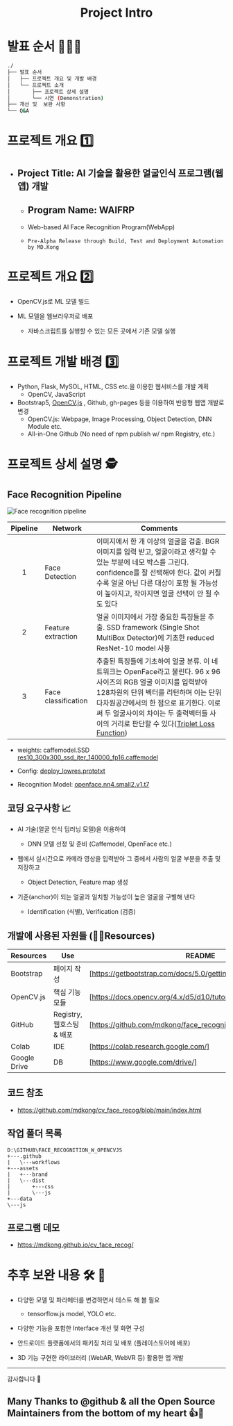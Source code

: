 <h1 align="center">Project Intro</h1>  

# 발표 순서 🥇🥈🥉


```bash
./
├── 발표 순서
│   ├── 프로젝트 개요 및 개발 배경
│   └── 프로젝트 소개
│       ├── 프로젝트 상세 설명
│       └── 시연 (Demonstration)
├── 개선 및  보완 사항
└── Q&A
```

# 프로젝트 개요 1️⃣

- ## Project Title: AI 기술을 활용한 얼굴인식 프로그램(웹앱) 개발

  - ## Program Name: WAIFRP

  - Web-based AI Face Recognition Program(WebApp)
  -     Pre-Alpha Release through Build, Test and Deployment Automation by MD.Kong


# 프로젝트 개요 2️⃣

- OpenCV.js로 ML 모델 빌드

- ML 모델을 웹브라우저로 배포
  - 자바스크립트를 실행할 수 있는 모든 곳에서 기존 모델 실행

# 프로젝트 개발 배경 3️⃣

- Python, Flask, MySOL, HTML, CSS etc.을 이용한 웹서비스를 개발 계획
  - OpenCV, JavaScript
- Bootstrap5,  [OpenCV.js](https://docs.opencv.org/4.x/d5/d10/tutorial_js_root.html) , Github, gh-pages 등을 이용하여 반응형 웹앱 개발로 변경
  - OpenCV.js: Webpage, Image Processing, Object Detection, DNN Module etc.
  - All-in-One Github (No need of npm publish w/ npm Registry, etc.)

# 프로젝트 상세 설명 🕵️

## Face Recognition Pipeline
![Face recognition pipeline](https://user-images.githubusercontent.com/77907363/147905111-5c272a23-a312-49c0-9871-e4ccacea8e28.png)


| Pipeline |Network | Comments |
| :------: | ------ |------ |
| 1 | Face Detection | 이미지에서 한 개 이상의 얼굴을 검출. BGR 이미지를 입력 받고, 얼굴이라고 생각할 수 있는 부분에  네모 박스를 그린다.  confidence를 잘 선택해야 한다. 값이 커질 수록 얼굴 아닌 다른 대상이 포함 될 가능성이 높아지고, 작아지면 얼굴 선택이 안 될 수도 있다 |
| 2 | Feature extraction | 얼굴 이미지에서 가장 중요한 특징들을 추출.  SSD framework (Single Shot MultiBox Detector)에 기초한  reduced ResNet-10 model 사용|
| 3 | Face classification | 추출된 특징들에 기초하여 얼굴 분류. 이 네트워크는 OpenFace라고 불린다.  96 x 96 사이즈의 RGB 얼굴 이미지를 입력받아 128차원의 단위 벡터를 리턴하며 이는 단위 다차원공간에서의 한 점으로 표기한다.  이로써 두 얼굴사이의 차이는 두 출력벡터들 사이의 거리로 판단할 수 있다([Triplet Loss Function](https://tech.kakaoenterprise.com/63)) |

  - weights: caffemodel.SSD
[res10_300x300_ssd_iter_140000_fp16.caffemodel](https://medium.com/acm-juit/ssd-object-detection-in-real-time-deep-learning-and-caffe-f41e40eea968)

  - Config: [deploy_lowres.prototxt](https://fileinfo.com/extension/caffemodel)
 
  - Recognition Model: [openface.nn4.small2.v1.t7](https://cmusatyalab.github.io/openface/#overview)

## 코딩 요구사항 📈
- AI 기술(얼굴 인식 딥러닝 모델)을 이용하여
  - DNN 모델 선정 및 준비 (Caffemodel, OpenFace etc.)
  
- 웹에서 실시간으로 카메라 영상을 입력받아 그 중에서 사람의 얼굴 부분을 추출 및 저장하고 
  - Object Detection, Feature map 생성
 
- 기준(anchor)이 되는 얼굴과 일치할 가능성이 높은 얼굴을 구별해 낸다
  - Identification (식별), Verification (검증)


## 개발에 사용된 자원들 (💠🔶Resources)

| Resources | Use | README |
| ------ | ------ |------ |
| Bootstrap | 페이지 작성 | [https://getbootstrap.com/docs/5.0/getting-started/introduction/] |
| OpenCV.js | 핵심 기능 모듈 | [https://docs.opencv.org/4.x/d5/d10/tutorial_js_root.html] |
| GitHub | Registry, 웹호스팅 & 배포 | [https://github.com/mdkong/face_recognition_w_opencvjs#readme] |
| Colab | IDE | [https://colab.research.google.com/] |
| Google Drive | DB | [https://www.google.com/drive/] |


## 코드 참조
  - <https://github.com/mdkong/cv_face_recog/blob/main/index.html>

## 작업 폴더 목록

~~~
D:\GITHUB\FACE_RECOGNITION_W_OPENCVJS
+---.github
|   \---workflows
+---assets
|   +---brand
|   \---dist
|       +---css
|       \---js
+---data
\---js
~~~


## 프로그램 데모
  - <https://mdkong.github.io/cv_face_recog/>

# 추후 보완 내용 🛠️ 👷

- 다양한 모델 및 파라메터를 변경하면서 테스트 해 볼 필요
  - tensorflow.js model, YOLO etc.
  
- 다양한 기능을 포함한 Interface 개선 및 화면 구성

- 안드로이드 플랫폼에서의 패키징 처리 및 배포 (플레이스토어에 배포)
- 3D 기능 구현한 라이브러리 (WebAR, WebVR 등) 활용한 앱 개발  
  


---  

감사합니다 💚

Many Thanks to @github & all the Open Source Maintainers from the bottom of my heart 👍👏
---

